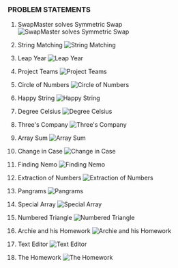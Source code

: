 <h3>PROBLEM STATEMENTS</h3>

1. SwapMaster solves Symmetric Swap
![SwapMaster solves Symmetric Swap](/images/swapMaster.png)

2. String Matching
![String Matching](/images/stringMatching.png)

3. Leap Year
![Leap Year](/images/leapYear.png) 

4. Project Teams
![Project Teams](/images/projectTeams.png)

5. Circle of Numbers
![Circle of Numbers](/images/circleOfNumbers.png)

6. Happy String
![Happy String](/images/happyString.png)

7. Degree Celsius
![Degree Celsius](/images/degreeCelcius.png)

8. Three's Company
![Three's Company](/images/threesCompany.png)

9. Array Sum
![Array Sum](/images/arraySum.png)

10. Change in Case
![Change in Case](/images/changeInCase.png)

11. Finding Nemo
![Finding Nemo](/images/findingNemo.png)

12. Extraction of Numbers
![Extraction of Numbers](/images/extractionOfNumbers.png)

13. Pangrams
![Pangrams](/images/pangrams.png)

14. Special Array
![Special Array](/images/specialArray.png)

15. Numbered Triangle
![Numbered Triangle](/images/numberedTriangle.png)

16. Archie and his Homework
![Archie and his Homework](/images/archieAndHisHomework.png)

17. Text Editor
![Text Editor](/images/textEditor.png)

18. The Homework
![The Homework](/images/theHomework.png)
